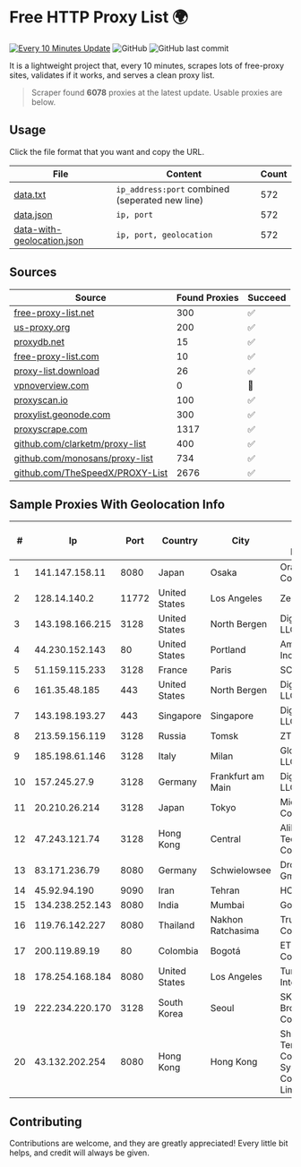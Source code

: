 
# Free HTTP Proxy List 🌍

[![Every 10 Minutes Update](https://github.com/mertguvencli/http-proxy-list/actions/workflows/main.yml/badge.svg?branch=main)](https://github.com/mertguvencli/http-proxy-list/actions/workflows/main.yml)
![GitHub](https://img.shields.io/github/license/mertguvencli/http-proxy-list)
![GitHub last commit](https://img.shields.io/github/last-commit/mertguvencli/http-proxy-list)

It is a lightweight project that, every 10 minutes, scrapes lots of free-proxy sites, validates if it works, and serves a clean proxy list.


> Scraper found **6078** proxies at the latest update. Usable proxies are below.

## Usage

Click the file format that you want and copy the URL.


|File|Content|Count|
|----|-------|-----|
|[data.txt](https://raw.githubusercontent.com/mertguvencli/http-proxy-list/main/proxy-list/data.txt)|`ip_address:port` combined (seperated new line)|572|
|[data.json](https://raw.githubusercontent.com/mertguvencli/http-proxy-list/main/proxy-list/data.json)|`ip, port`|572|
|[data-with-geolocation.json](https://raw.githubusercontent.com/mertguvencli/http-proxy-list/main/proxy-list/data-with-geolocation.json)|`ip, port, geolocation`|572|

## Sources

|Source|Found Proxies|Succeed|
|------|-------------|-------|
|[free-proxy-list.net](https://free-proxy-list.net)|300|✅|
|[us-proxy.org](https://www.us-proxy.org)|200|✅|
|[proxydb.net](http://proxydb.net)|15|✅|
|[free-proxy-list.com](https://free-proxy-list.com/?page=&port=&type%5B%5D=http&type%5B%5D=https&up_time=0&search=Search)|10|✅|
|[proxy-list.download](https://www.proxy-list.download/HTTP)|26|✅|
|[vpnoverview.com](https://vpnoverview.com/privacy/anonymous-browsing/free-proxy-servers)|0|🚫|
|[proxyscan.io](https://www.proxyscan.io)|100|✅|
|[proxylist.geonode.com](https://proxylist.geonode.com/api/proxy-list?limit=300&page=1&sort_by=lastChecked&sort_type=desc&protocols=http,https)|300|✅|
|[proxyscrape.com](https://api.proxyscrape.com/v2/?request=displayproxies&protocol=http&timeout=10000&country=all&ssl=all&anonymity=all)|1317|✅|
|[github.com/clarketm/proxy-list](https://raw.githubusercontent.com/clarketm/proxy-list/master/proxy-list-raw.txt)|400|✅|
|[github.com/monosans/proxy-list](https://raw.githubusercontent.com/monosans/proxy-list/main/proxies/http.txt)|734|✅|
|[github.com/TheSpeedX/PROXY-List](https://raw.githubusercontent.com/TheSpeedX/PROXY-List/master/http.txt)|2676|✅|


## Sample Proxies With Geolocation Info

|#|Ip|Port|Country|City|Internet Service Provider|
|-|--|----|-------|----|-------------------------|
|1|141.147.158.11|8080|Japan|Osaka|Oracle Corporation|
|2|128.14.140.2|11772|United States|Los Angeles|Zenlayer Inc|
|3|143.198.166.215|3128|United States|North Bergen|DigitalOcean, LLC|
|4|44.230.152.143|80|United States|Portland|Amazon.com, Inc.|
|5|51.159.115.233|3128|France|Paris|SCALEWAY|
|6|161.35.48.185|443|United States|North Bergen|DigitalOcean, LLC|
|7|143.198.193.27|443|Singapore|Singapore|DigitalOcean, LLC|
|8|213.59.156.119|3128|Russia|Tomsk|ZT-TOMSK|
|9|185.198.61.146|3128|Italy|Milan|Global Router LLC|
|10|157.245.27.9|3128|Germany|Frankfurt am Main|DigitalOcean, LLC|
|11|20.210.26.214|3128|Japan|Tokyo|Microsoft Corporation|
|12|47.243.121.74|3128|Hong Kong|Central|Alibaba (US) Technology Co., Ltd.|
|13|83.171.236.79|8080|Germany|Schwielowsee|Droptop GmbH|
|14|45.92.94.190|9090|Iran|Tehran|HOSTIRAN|
|15|134.238.252.143|8080|India|Mumbai|Google LLC|
|16|119.76.142.227|8080|Thailand|Nakhon Ratchasima|True Internet Co., Ltd.|
|17|200.119.89.19|80|Colombia|Bogotá|ETB - Colombia|
|18|178.254.168.184|8080|United States|Los Angeles|Turkcell Internet|
|19|222.234.220.170|3128|South Korea|Seoul|SK Broadband Co Ltd|
|20|43.132.202.254|8080|Hong Kong|Hong Kong|Shenzhen Tencent Computer Systems Company Limited|



## Contributing

Contributions are welcome, and they are greatly appreciated! Every
little bit helps, and credit will always be given.

